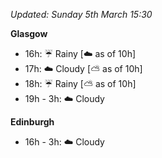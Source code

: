 *Updated: Sunday 5th March 15:30*

**Glasgow**

* 16h: :umbrella: Rainy [:cloud: as of 10h]
* 17h: :cloud: Cloudy [:partly_sunny: as of 10h]
* 18h: :umbrella: Rainy [:partly_sunny: as of 10h]
* 19h - 3h: :cloud: Cloudy

**Edinburgh**

* 16h - 3h: :cloud: Cloudy
